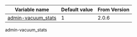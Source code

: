 Variable name|Default value|From Version
-------------|-------------|------------
[admin-vacuum_stats](#admin-vacuum_stats)|1|2.0.6














































<a name="admin-vacuum_stats">admin-vacuum_stats</a>

